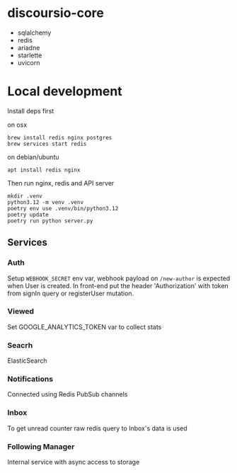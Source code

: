 # discoursio-core


- sqlalchemy
- redis
- ariadne
- starlette
- uvicorn

# Local development

Install deps first

on osx
```
brew install redis nginx postgres
brew services start redis
```

on debian/ubuntu
```
apt install redis nginx
```

Then run nginx, redis and API server

```shell
mkdir .venv
python3.12 -m venv .venv
poetry env use .venv/bin/python3.12
poetry update
poetry run python server.py
```
## Services

### Auth

Setup `WEBHOOK_SECRET` env var, webhook payload on `/new-author` is expected when User is created. In front-end put the header 'Authorization' with token from signIn query or registerUser mutation.

### Viewed

Set GOOGLE_ANALYTICS_TOKEN var to collect stats

### Seacrh

ElasticSearch

### Notifications

Connected using Redis PubSub channels

### Inbox

To get unread counter raw redis query to Inbox's data is used


### Following Manager

Internal service with async access to storage
